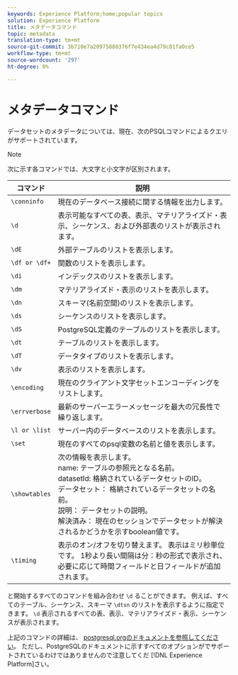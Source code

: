 ```yaml
---
keywords: Experience Platform;home;popular topics
solution: Experience Platform
title: メタデータコマンド
topic: metadata
translation-type: tm+mt
source-git-commit: 3b710e7a20975880376f7e434ea4d79c01fa0ce5
workflow-type: tm+mt
source-wordcount: '297'
ht-degree: 0%

---
```



# メタデータコマンド

データセットのメタデータについては、現在、次のPSQLコマンドによるクエリがサポートされています。

>[!NOTE]
>
>次に示す各コマンドでは、大文字と小文字が区別されます。

| コマンド | 説明 |
|------- | ------------|
| `\conninfo` | 現在のデータベース接続に関する情報を出力します。 |
| `\d` | 表示可能なすべての表、表示、マテリアライズド・表示、シーケンス、および外部表のリストが表示されます。 |
| `\dE` | 外部テーブルのリストを表示します。 |
| `\df or \df+` | 関数のリストを表示します。 |
| `\di` | インデックスのリストを表示します。 |
| `\dm` | マテリアライズド・表示のリストを表示します。 |
| `\dn` | スキーマ(名前空間)のリストを表示します。 |
| `\ds` | シーケンスのリストを表示します。 |
| `\dS` | PostgreSQL定義のテーブルのリストを表示します。 |
| `\dt` | テーブルのリストを表示します。 |
| `\dT` | データタイプのリストを表示します。 |
| `\dv` | 表示のリストを表示します。 |
| `\encoding` | 現在のクライアント文字セットエンコーディングをリストします。 |
| `\errverbose` | 最新のサーバーエラーメッセージを最大の冗長性で繰り返します。 |
| `\l or \list` | サーバー内のデータベースのリストを表示します。 |
| `\set` | 現在のすべてのpsql変数の名前と値を表示します。 |
| `\showtables` | 次の情報を表示します。 <br>name: テーブルの参照元となる名前。<br>datasetId: 格納されているデータセットのID。<br>データセット： 格納されているデータセットの名前。<br>説明： データセットの説明。<br>解決済み： 現在のセッションでデータセットが解決されるかどうかを示すboolean値です。 |
| `\timing` | 表示のオン/オフを切り替えます。 表示はミリ秒単位です。 1秒より長い間隔は分：秒の形式で表示され、必要に応じて時間フィールドと日フィールドが追加されます。 |

と開始するすべてのコマンドを組み合わせ `\d` ることができます。 例えば、すべてのテーブル、シーケンス、スキーマ `\dtsn` のリストを表示するように指定できます。 `\d` 表示されるすべての表、表示、マテリアライズド・表示、シーケンスが表示されます。

上記のコマンドの詳細は、 [postgresql.orgのドキュメントを参照してください](https://www.postgresql.org/docs/10/app-psql.html)。 ただし、PostgreSQLのドキュメントに示すすべてのオプションがでサポートされているわけではありませんので注意してくだ [!DNL Experience Platform]さい。

